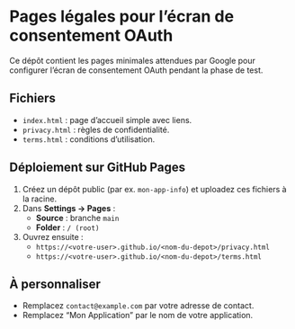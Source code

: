 # Pages légales pour l’écran de consentement OAuth

Ce dépôt contient les pages minimales attendues par Google pour configurer l’écran de consentement OAuth pendant la phase de test.

## Fichiers
- `index.html` : page d’accueil simple avec liens.
- `privacy.html` : règles de confidentialité.
- `terms.html` : conditions d’utilisation.

## Déploiement sur GitHub Pages
1. Créez un dépôt public (par ex. `mon-app-info`) et uploadez ces fichiers à la racine.
2. Dans **Settings → Pages** :
   - **Source** : branche `main`
   - **Folder** : `/ (root)`
3. Ouvrez ensuite :
   - `https://<votre-user>.github.io/<nom-du-depot>/privacy.html`
   - `https://<votre-user>.github.io/<nom-du-depot>/terms.html`

## À personnaliser
- Remplacez `contact@example.com` par votre adresse de contact.
- Remplacez “Mon Application” par le nom de votre application.
